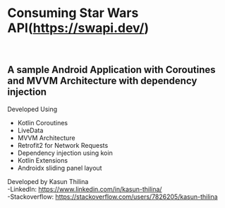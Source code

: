 # Consuming Star Wars API(https://swapi.dev/)
<br>

## A sample Android Application with Coroutines and MVVM Architecture with dependency injection

Developed Using
* Kotlin Coroutines
* LiveData
* MVVM Architecture
* Retrofit2 for Network Requests
* Dependency injection using koin
* Kotlin Extensions
* Androidx sliding panel layout

Developed by Kasun Thilina
<br>
-LinkedIn: https://www.linkedin.com/in/kasun-thilina/
<br>
-Stackoverflow: https://stackoverflow.com/users/7826205/kasun-thilina
